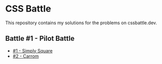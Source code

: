 # CSS Battle

This repository contains my solutions for the problems on cssbattle.dev.

## Battle #1 - Pilot Battle

- [#1 - Simply Square](./solutions/1-pilot-battle/1-simply-square.md)
- [#2 - Carrom](./solutions/2-pilot-battle/2-carrom.md)